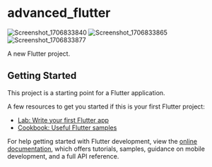 # advanced_flutter
![Screenshot_1706833840](https://github.com/Mariam-Emad127/advanced_flutter/assets/93050116/03a83d11-f1a4-4db1-877f-077e10fe1df9)
![Screenshot_1706833865](https://github.com/Mariam-Emad127/advanced_flutter/assets/93050116/42ea319a-9827-4cf1-9f52-7dc68ce890bf)
![Screenshot_1706833877](https://github.com/Mariam-Emad127/advanced_flutter/assets/93050116/975a6096-022c-40c0-bd64-2c933c8dba76)

A new Flutter project.

## Getting Started

This project is a starting point for a Flutter application.

A few resources to get you started if this is your first Flutter project:

- [Lab: Write your first Flutter app](https://docs.flutter.dev/get-started/codelab)
- [Cookbook: Useful Flutter samples](https://docs.flutter.dev/cookbook)

For help getting started with Flutter development, view the
[online documentation](https://docs.flutter.dev/), which offers tutorials,
samples, guidance on mobile development, and a full API reference.
